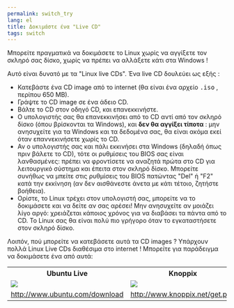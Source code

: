 ```yaml
---
permalink: switch_try
lang: el
title: Δοκιμάστε ένα "Live CD"
tags: switch
---
```


Μπορείτε πραγματικά να δοκιμάσετε το Linux χωρίς να αγγίξετε τον 
σκληρό σας δίσκο, χωρίς να πρέπει να αλλάξετε κάτι στα Windows !

Αυτό είναι δυνατό με τα "Linux live CDs". Ένα live CD δουλεύει ως εξής :

<ul>

<li>Κατεβάστε ένα CD image από το internet (θα είναι ένα αρχείο <tt>.iso</tt> , 
περίπου 650 MB). </li>

<li>Γράψτε το CD image σε ένα άδειο CD.</li>

<li>Βάλτε το CD στον οδηγό CD, και επανεκκινήστε.</li>

<li>Ο υπολογιστής σας θα επανεκκινήσει από το CD αντί από τον σκληρό δίσκο 
(όπου βρίσκονται τα Windows), και <b>δεν θα αγγίξει τίποτα</b> : 
μην ανησυχείτε για τα Windows και τα δεδομένα σας, θα είναι ακόμα εκεί όταν 
επαννεκινήσετε χωρίς το CD. </li>

<li>Αν ο υπολογιστής σας και πάλι εκκινήσει στα Windows (δηλαδή όπως πριν βάλετε το CD), 
τότε οι ρυθμίσεις του BIOS σας είναι λανθασμένες: πρέπει να φροντίσετε 
να αναζητά πρώτα στο CD για λειτουργικό σύστημα και έπειτα στον σκληρό δίσκο. 
Μπορείτε συνήθως να μπείτε στις ρυθμίσεις του BIOS πατώντας "Del" ή "F2" 
κατά την εκκίνηση (αν δεν αισθάνεστε άνετα με κάτι τέτοιο, ζητήστε βοήθεια). </li>

<li>Ορίστε, το Linux τρέχει στον υπολογιστή σας, μπορείτε να το δοκιμάσετε και να δείτε 
αν σας αρέσει! Μην ανησυχείτε αν μοιάζει λίγο αργό: χρειάζεται κάποιος χρόνος για να 
διαβάσει τα πάντα από το CD. Το Linux σας θα είναι πολύ πιο γρήγορο όταν το εγκαταστήσετε
στον σκληρό δίσκο.
</li>

</ul>

Λοιπόν, πού μπορείτε να κατεβάσετε αυτά τα CD images ? Υπάρχουν πολλά 
Linux Live CDs διαθέσιμα στο internet ! Μπορείτε για παράδειγμα να δοκιμάσετε ένα από αυτά:

<table cols="2">
<tr>
<th>Ubuntu Live</th>
<th>Knoppix</th>
</tr>

<tr>
<td><a href="Images/ubuntu.png"><img src="Images/ubuntu_thumbnail.png" /></a></td>
<td><a href="Images/knoppix.png"><img src="Images/knoppix_thumbnail.png" /></a></td>
</tr>

<tr>
<td><a 
href="http://www.ubuntu.com/download">http://www.ubuntu.com/download</a></td>
<td><a 
href="http://www.knoppix.net/get.php">http://www.knoppix.net/get.php</a></td>
</tr>

</table>

